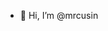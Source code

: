 - 👋 Hi, I’m @mrcusin

<!---
mrcusin/mrcusin is a ✨ special ✨ repository because its `README.md` (this file) appears on your GitHub profile.
You can click the Preview link to take a look at your changes.
--->
